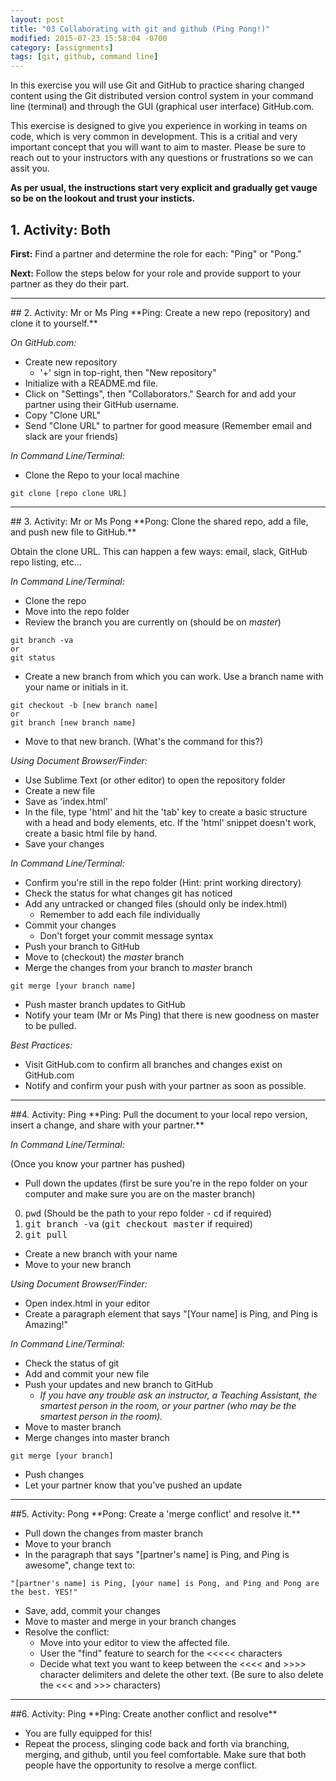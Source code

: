 ```yaml
---
layout: post
title: "03 Collaborating with git and github (Ping Pong!)"
modified: 2015-07-23 15:58:04 -0700
category: [assignments]
tags: [git, github, command line]
---
```


In this exercise you will use Git and GitHub to practice sharing changed content using the Git distributed version control system in your command line (terminal) and through the GUI (graphical user interface) GitHub.com.

This exercise is designed to give you experience in working in teams on code, which is very common in development. This is a critial and very important concept that you will want to aim to master. Please be sure to reach out to your instructors with any questions or frustrations so we can assit you.

**As per usual, the instructions start very explicit and gradually get vauge so be on the lookout and trust your insticts.**

## 1. Activity: Both

**First:** Find a partner and determine the role for each: "Ping" or "Pong."

**Next:** Follow the steps below for your role and provide support to your partner as they do their part.
<hr>
## 2. Activity: Mr or Ms Ping
**Ping: Create a new repo (repository) and clone it to yourself.**

_On GitHub.com:_

* Create new repository
	* '+' sign in top-right, then "New repository"
* Initialize with a README.md file.
* Click on "Settings", then "Collaborators." Search for and add your partner using their GitHub username.
* Copy "Clone URL"
* Send "Clone URL" to partner for good measure (Remember email and slack are your friends)

_In Command Line/Terminal:_

* Clone the Repo to your local machine

```
git clone [repo clone URL]
```
<hr>
## 3. Activity: Mr or Ms Pong
**Pong: Clone the shared repo, add a file, and push new file to GitHub.**

Obtain the clone URL. This can happen a few ways: email, slack, GitHub repo listing, etc...

_In Command Line/Terminal:_

* Clone the repo
* Move into the repo folder
* Review the branch you are currently on (should be on _master_)

```
git branch -va
or
git status
```

* Create a new branch from which you can work. Use a branch name with your name or initials in it.

```
git checkout -b [new branch name]
or
git branch [new branch name]
```

* Move to that new branch. (What's the command for this?)

_Using Document Browser/Finder:_

* Use Sublime Text (or other editor) to open the repository folder
* Create a new file
* Save as 'index.html'
* In the file, type 'html' and hit the 'tab' key to create a basic structure with a head and body elements, etc. If the 'html' snippet doesn't work, create a basic html file by hand.
* Save your changes

_In Command Line/Terminal:_

* Confirm you're still in the repo folder (Hint: print working directory)
* Check the status for what changes git has noticed
* Add any untracked or changed files (should only be index.html)
	* Remember to add each file individually
* Commit your changes
	* Don't forget your commit message syntax
* Push your branch to GitHub
* Move to (checkout) the _master_ branch
* Merge the changes from your branch to _master_ branch

```
git merge [your branch name]
```

* Push master branch updates to GitHub
* Notify your team (Mr or Ms Ping) that there is new goodness on master to be pulled.

_Best Practices:_

* Visit GitHub.com to confirm all branches and changes exist on GitHub.com
* Notify and confirm your push with your partner as soon as possible.

<hr>
##4. Activity: Ping
**Ping: Pull the document to your local repo version, insert a change, and share with your partner.**

_In Command Line/Terminal:_

(Once you know your partner has pushed)

* Pull down the updates (first be sure you're in the repo folder on your computer and make sure you are on the master branch)


0. <kbd>pwd</kbd> (Should be the path to your repo folder - <kbd>cd</kbd> if required)
0. <kbd>git branch -va</kbd> (<kbd>git checkout master</kbd> if required)
0. <kbd>git pull</kbd>

* Create a new branch with your name
* Move to your new branch

_Using Document Browser/Finder:_

* Open index.html in your editor
* Create a paragraph element that says "[Your name] is Ping, and Ping is Amazing!"

_In Command Line/Terminal:_

* Check the status of git
* Add and commit your new file
* Push your updates and new branch to GitHub
	* _If you have any trouble ask an instructor, a Teaching Assistant, the smartest person in the room, or your partner (who may be the smartest person in the room)._
* Move to master branch
* Merge changes into master branch

```
git merge [your branch]
```

* Push changes
* Let your partner know that you've pushed an update

<hr>
##5. Activity: Pong
**Pong: Create a 'merge conflict' and resolve it.**

* Pull down the changes from master branch
* Move to your branch
* In the paragraph that says "[partner's name] is Ping, and Ping is awesome", change text to:

```
"[partner's name] is Ping, [your name] is Pong, and Ping and Pong are the best. YES!"
```

* Save, add, commit your changes
* Move to master and merge in your branch changes
* Resolve the conflict:
	* Move into your editor to view the affected file.
	* User the "find" feature to search for the <<<<< characters
	* Decide what text you want to keep between the <<<< and >>>> character delimiters and delete the other text. (Be sure to also delete the <<< and >>> characters)

<hr>
##6. Activity: Ping
**Ping: Create another conflict and resolve**

* You are fully equipped for this!
* Repeat the process, slinging code back and forth via branching, merging, and github, until you feel comfortable. Make sure that both people have the opportunity to resolve a merge conflict.
